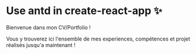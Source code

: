 # Use antd in create-react-app ✨

Bienvenue dans mon CV/Portfolio !

Vous y trouverez ici l'ensemble de mes experiences, compétences et projet réalisés jusqu'a maintenant ! 
